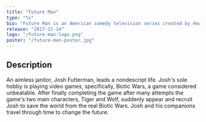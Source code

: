 ```yaml
---
title: "Future Man"
type: "tv"
bio: "Future Man is an American comedy television series created by Howard Overman, Kyle Hunter and Ariel Shaffir that premiered on November 14, 2017 on Hulu."
release: "2017-11-14"
logo: "/future-man-logo.png"
poster: "/future-man-poster.jpg"
---
```


## Description

An aimless janitor, Josh Futterman, leads a nondescript life. Josh's sole hobby is playing video games, specifically, Biotic Wars, a game considered unbeatable. After finally completing the game after many attempts the game's two main characters, Tiger and Wolf, suddenly appear and recruit Josh to save the world from the real Biotic Wars. Josh and his companions travel through time to change the future.

